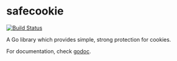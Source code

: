 safecookie
==========

[![Build Status](https://travis-ci.org/codahale/safecookie.png?branch=master)](https://travis-ci.org/codahale/safecookie)

A Go library which provides simple, strong protection for cookies.

For documentation, check [godoc](https://godoc.org/github.com/codahale/safecookie).
